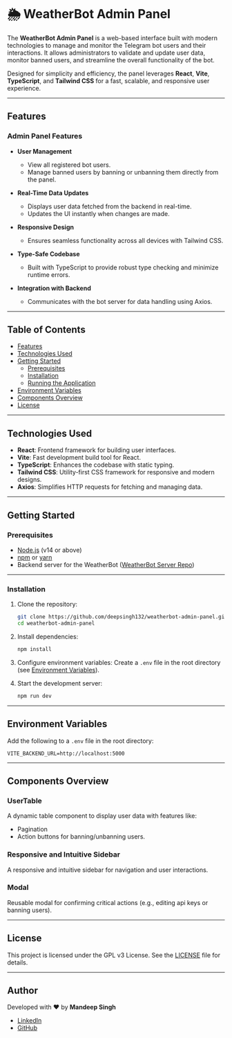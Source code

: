 # 🌦️ WeatherBot Admin Panel

The **WeatherBot Admin Panel** is a web-based interface built with modern technologies to manage and monitor the Telegram bot users and their interactions. It allows administrators to validate and update user data, monitor banned users, and streamline the overall functionality of the bot.

Designed for simplicity and efficiency, the panel leverages **React**, **Vite**, **TypeScript**, and **Tailwind CSS** for a fast, scalable, and responsive user experience.

---

## Features

### Admin Panel Features

- **User Management**
  - View all registered bot users.
  - Manage banned users by banning or unbanning them directly from the panel.

- **Real-Time Data Updates**
  - Displays user data fetched from the backend in real-time.
  - Updates the UI instantly when changes are made.

- **Responsive Design**
  - Ensures seamless functionality across all devices with Tailwind CSS.

- **Type-Safe Codebase**
  - Built with TypeScript to provide robust type checking and minimize runtime errors.

- **Integration with Backend**
  - Communicates with the bot server for data handling using Axios.

---

## Table of Contents

- [Features](#features)
- [Technologies Used](#technologies-used)
- [Getting Started](#getting-started)
  - [Prerequisites](#prerequisites)
  - [Installation](#installation)
  - [Running the Application](#running-the-application)
- [Environment Variables](#environment-variables)
- [Components Overview](#components-overview)
- [License](#license)

---

## Technologies Used

- **React**: Frontend framework for building user interfaces.
- **Vite**: Fast development build tool for React.
- **TypeScript**: Enhances the codebase with static typing.
- **Tailwind CSS**: Utility-first CSS framework for responsive and modern designs.
- **Axios**: Simplifies HTTP requests for fetching and managing data.

---

## Getting Started

### Prerequisites

- [Node.js](https://nodejs.org/) (v14 or above)
- [npm](https://www.npmjs.com/) or [yarn](https://yarnpkg.com/)
- Backend server for the WeatherBot ([WeatherBot Server Repo](https://github.com/deepsingh132/weatherbot))

---

### Installation

1. Clone the repository:

   ```bash
   git clone https://github.com/deepsingh132/weatherbot-admin-panel.git
   cd weatherbot-admin-panel
   ```

2. Install dependencies:

   ```bash
   npm install
   ```

3. Configure environment variables:
   Create a `.env` file in the root directory (see [Environment Variables](#environment-variables)).

4. Start the development server:

   ```bash
   npm run dev
   ```

---

## Environment Variables

Add the following to a `.env` file in the root directory:

```env
VITE_BACKEND_URL=http://localhost:5000
```

---

## Components Overview

### UserTable

A dynamic table component to display user data with features like:

- Pagination
- Action buttons for banning/unbanning users.

### Responsive and Intuitive Sidebar

A responsive and intuitive sidebar for navigation and user interactions.

### Modal

Reusable modal for confirming critical actions (e.g., editing api keys or banning users).

---

## License

This project is licensed under the GPL v3 License. See the [LICENSE](LICENSE) file for details.

---

## Author

Developed with ❤️ by **Mandeep Singh**

- [LinkedIn](https://linkedin.com/in/deepsingh132)
- [GitHub](https://github.com/deepsingh132)

